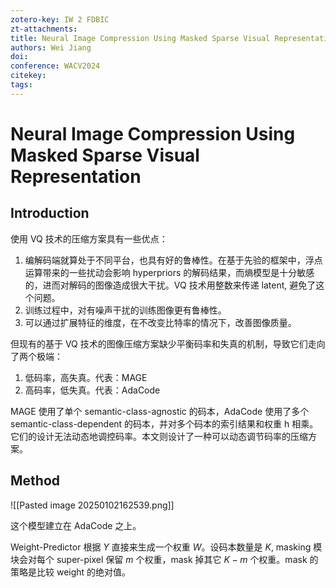 ```yaml
---
zotero-key: IW 2 FDBIC
zt-attachments: 
title: Neural Image Compression Using Masked Sparse Visual Representation
authors: Wei Jiang
doi: 
conference: WACV2024
citekey: 
tags:
---
```

# Neural Image Compression Using Masked Sparse Visual Representation

## Introduction
使用 VQ 技术的压缩方案具有一些优点：
1. 编解码端就算处于不同平台，也具有好的鲁棒性。在基于先验的框架中，浮点运算带来的一些扰动会影响 hyperpriors 的解码结果，而熵模型是十分敏感的，进而对解码的图像造成很大干扰。VQ 技术用整数来传递 latent, 避免了这个问题。
2. 训练过程中，对有噪声干扰的训练图像更有鲁棒性。
3. 可以通过扩展特征的维度，在不改变比特率的情况下，改善图像质量。


但现有的基于 VQ 技术的图像压缩方案缺少平衡码率和失真的机制，导致它们走向了两个极端：
1. 低码率，高失真。代表：MAGE
2. 高码率，低失真。代表：AdaCode

MAGE 使用了单个 semantic-class-agnostic 的码本，AdaCode 使用了多个 semantic-class-dependent 的码本，并对多个码本的索引结果和权重 h 相乘。它们的设计无法动态地调控码率。本文则设计了一种可以动态调节码率的压缩方案。


## Method
![[Pasted image 20250102162539.png]]

这个模型建立在 AdaCode 之上。

Weight-Predictor 根据 $Y$ 直接来生成一个权重 $W$。设码本数量是 $K$, masking 模块会对每个 super-pixel 保留 $m$ 个权重，mask 掉其它 $K-m$ 个权重。mask 的策略是比较 weight 的绝对值。